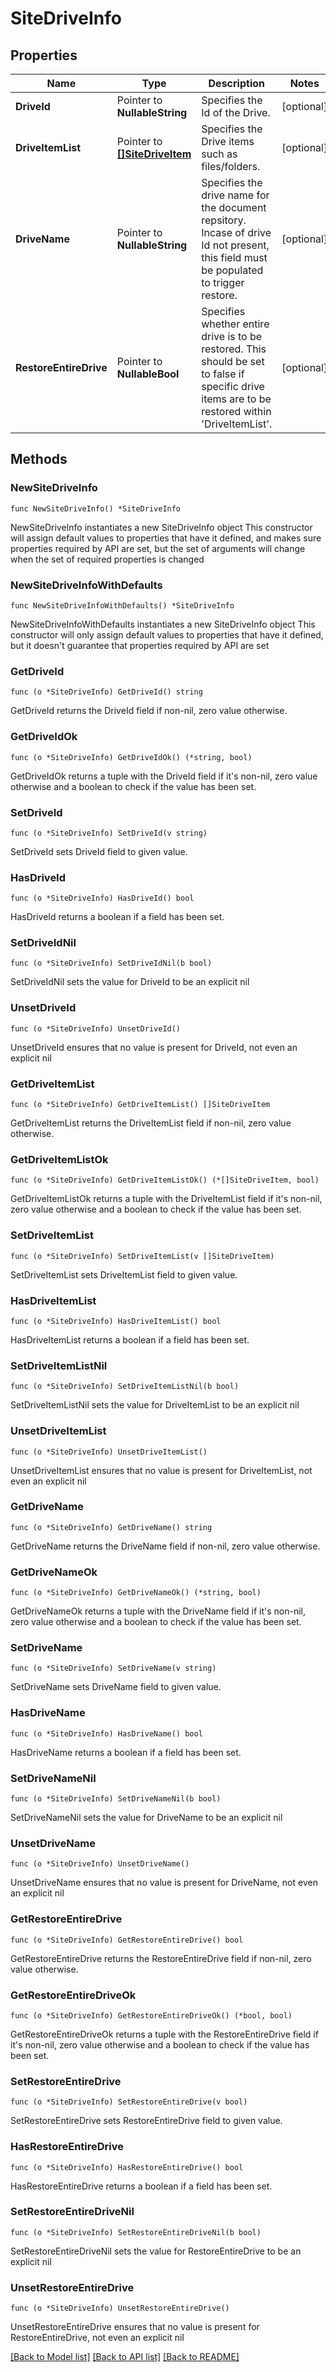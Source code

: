 # SiteDriveInfo

## Properties

Name | Type | Description | Notes
------------ | ------------- | ------------- | -------------
**DriveId** | Pointer to **NullableString** | Specifies the Id of the Drive. | [optional] 
**DriveItemList** | Pointer to [**[]SiteDriveItem**](SiteDriveItem.md) | Specifies the Drive items such as files/folders. | [optional] 
**DriveName** | Pointer to **NullableString** | Specifies the drive name for the document repsitory. Incase of drive Id not present, this field must be populated to trigger restore. | [optional] 
**RestoreEntireDrive** | Pointer to **NullableBool** | Specifies whether entire drive is to be restored. This should be set to false if specific drive items are to be restored within &#39;DriveItemList&#39;. | [optional] 

## Methods

### NewSiteDriveInfo

`func NewSiteDriveInfo() *SiteDriveInfo`

NewSiteDriveInfo instantiates a new SiteDriveInfo object
This constructor will assign default values to properties that have it defined,
and makes sure properties required by API are set, but the set of arguments
will change when the set of required properties is changed

### NewSiteDriveInfoWithDefaults

`func NewSiteDriveInfoWithDefaults() *SiteDriveInfo`

NewSiteDriveInfoWithDefaults instantiates a new SiteDriveInfo object
This constructor will only assign default values to properties that have it defined,
but it doesn't guarantee that properties required by API are set

### GetDriveId

`func (o *SiteDriveInfo) GetDriveId() string`

GetDriveId returns the DriveId field if non-nil, zero value otherwise.

### GetDriveIdOk

`func (o *SiteDriveInfo) GetDriveIdOk() (*string, bool)`

GetDriveIdOk returns a tuple with the DriveId field if it's non-nil, zero value otherwise
and a boolean to check if the value has been set.

### SetDriveId

`func (o *SiteDriveInfo) SetDriveId(v string)`

SetDriveId sets DriveId field to given value.

### HasDriveId

`func (o *SiteDriveInfo) HasDriveId() bool`

HasDriveId returns a boolean if a field has been set.

### SetDriveIdNil

`func (o *SiteDriveInfo) SetDriveIdNil(b bool)`

 SetDriveIdNil sets the value for DriveId to be an explicit nil

### UnsetDriveId
`func (o *SiteDriveInfo) UnsetDriveId()`

UnsetDriveId ensures that no value is present for DriveId, not even an explicit nil
### GetDriveItemList

`func (o *SiteDriveInfo) GetDriveItemList() []SiteDriveItem`

GetDriveItemList returns the DriveItemList field if non-nil, zero value otherwise.

### GetDriveItemListOk

`func (o *SiteDriveInfo) GetDriveItemListOk() (*[]SiteDriveItem, bool)`

GetDriveItemListOk returns a tuple with the DriveItemList field if it's non-nil, zero value otherwise
and a boolean to check if the value has been set.

### SetDriveItemList

`func (o *SiteDriveInfo) SetDriveItemList(v []SiteDriveItem)`

SetDriveItemList sets DriveItemList field to given value.

### HasDriveItemList

`func (o *SiteDriveInfo) HasDriveItemList() bool`

HasDriveItemList returns a boolean if a field has been set.

### SetDriveItemListNil

`func (o *SiteDriveInfo) SetDriveItemListNil(b bool)`

 SetDriveItemListNil sets the value for DriveItemList to be an explicit nil

### UnsetDriveItemList
`func (o *SiteDriveInfo) UnsetDriveItemList()`

UnsetDriveItemList ensures that no value is present for DriveItemList, not even an explicit nil
### GetDriveName

`func (o *SiteDriveInfo) GetDriveName() string`

GetDriveName returns the DriveName field if non-nil, zero value otherwise.

### GetDriveNameOk

`func (o *SiteDriveInfo) GetDriveNameOk() (*string, bool)`

GetDriveNameOk returns a tuple with the DriveName field if it's non-nil, zero value otherwise
and a boolean to check if the value has been set.

### SetDriveName

`func (o *SiteDriveInfo) SetDriveName(v string)`

SetDriveName sets DriveName field to given value.

### HasDriveName

`func (o *SiteDriveInfo) HasDriveName() bool`

HasDriveName returns a boolean if a field has been set.

### SetDriveNameNil

`func (o *SiteDriveInfo) SetDriveNameNil(b bool)`

 SetDriveNameNil sets the value for DriveName to be an explicit nil

### UnsetDriveName
`func (o *SiteDriveInfo) UnsetDriveName()`

UnsetDriveName ensures that no value is present for DriveName, not even an explicit nil
### GetRestoreEntireDrive

`func (o *SiteDriveInfo) GetRestoreEntireDrive() bool`

GetRestoreEntireDrive returns the RestoreEntireDrive field if non-nil, zero value otherwise.

### GetRestoreEntireDriveOk

`func (o *SiteDriveInfo) GetRestoreEntireDriveOk() (*bool, bool)`

GetRestoreEntireDriveOk returns a tuple with the RestoreEntireDrive field if it's non-nil, zero value otherwise
and a boolean to check if the value has been set.

### SetRestoreEntireDrive

`func (o *SiteDriveInfo) SetRestoreEntireDrive(v bool)`

SetRestoreEntireDrive sets RestoreEntireDrive field to given value.

### HasRestoreEntireDrive

`func (o *SiteDriveInfo) HasRestoreEntireDrive() bool`

HasRestoreEntireDrive returns a boolean if a field has been set.

### SetRestoreEntireDriveNil

`func (o *SiteDriveInfo) SetRestoreEntireDriveNil(b bool)`

 SetRestoreEntireDriveNil sets the value for RestoreEntireDrive to be an explicit nil

### UnsetRestoreEntireDrive
`func (o *SiteDriveInfo) UnsetRestoreEntireDrive()`

UnsetRestoreEntireDrive ensures that no value is present for RestoreEntireDrive, not even an explicit nil

[[Back to Model list]](../README.md#documentation-for-models) [[Back to API list]](../README.md#documentation-for-api-endpoints) [[Back to README]](../README.md)


